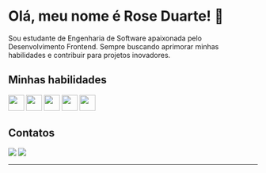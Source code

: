 # Olá, meu nome é Rose Duarte! 👋

Sou estudante de Engenharia de Software apaixonada pelo Desenvolvimento Frontend. Sempre buscando aprimorar minhas habilidades e contribuir para projetos inovadores.

## Minhas habilidades

<div>
<img height="32" src="https://cdn.jsdelivr.net/gh/devicons/devicon@latest/icons/html5/html5-original.svg" />
<img height="32" src="https://cdn.jsdelivr.net/gh/devicons/devicon@latest/icons/css3/css3-original.svg" />
<img height="32" src="https://cdn.jsdelivr.net/gh/devicons/devicon@latest/icons/javascript/javascript-original.svg" />
<img height="32" src="https://cdn.jsdelivr.net/gh/devicons/devicon@latest/icons/bootstrap/bootstrap-original.svg" />
<img height="32" src="https://cdn.jsdelivr.net/gh/devicons/devicon@latest/icons/python/python-original.svg" />
</div>          
          
## Contatos

<div> 
  <a href = "mailto:roselenarduarte@gmail.com"><img src="https://img.shields.io/badge/-Gmail-%23333?style=for-the-badge&logo=gmail&logoColor=white" target="_blank"></a>
  <a href="www.linkedin.com/in/roselena-duarte" target="_blank"><img src="https://img.shields.io/badge/-LinkedIn-%230077B5?style=for-the-badge&logo=linkedin&logoColor=white" target="_blank"></a>  
  
</div>




---
